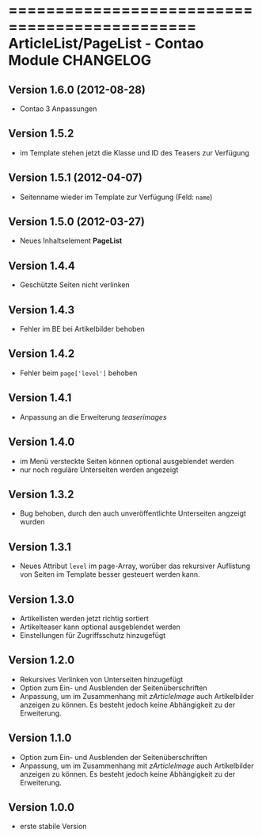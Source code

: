 ==============================================
ArticleList/PageList - Contao Module CHANGELOG
==============================================

Version 1.6.0 (2012-08-28)
---------------------------
- Contao 3 Anpassungen

Version 1.5.2
-------------
- im Template stehen jetzt die Klasse und ID des Teasers zur Verfügung

Version 1.5.1 (2012-04-07)
---------------------------
- Seitenname wieder im Template zur Verfügung (Feld: `name`)

Version 1.5.0 (2012-03-27)
---------------------------
- Neues Inhaltselement **PageList**

Version 1.4.4
-------------
- Geschützte Seiten nicht verlinken

Version 1.4.3
-------------
- Fehler im BE bei Artikelbilder behoben

Version 1.4.2
-------------
- Fehler beim `page['level']` behoben

Version 1.4.1
-------------
- Anpassung an die Erweiterung *teaserimages*

Version 1.4.0
-------------
- im Menü versteckte Seiten können optional ausgeblendet werden
- nur noch reguläre Unterseiten werden angezeigt

Version 1.3.2
-------------
- Bug behoben, durch den auch unveröffentlichte Unterseiten angzeigt wurden

Version 1.3.1
-------------
- Neues Attribut `level` im page-Array, worüber das rekursiver Auflistung von Seiten im Template besser gesteuert werden kann.

Version 1.3.0
-------------
- Artikellisten werden jetzt richtig sortiert
- Artikelteaser kann optional ausgeblendet werden
- Einstellungen für Zugriffsschutz hinzugefügt

Version 1.2.0
-------------
- Rekursives Verlinken von Unterseiten hinzugefügt
- Option zum Ein- und Ausblenden der Seitenüberschriften
- Anpassung, um im Zusammenhang mit *zArticleImage* auch Artikelbilder anzeigen zu können. Es besteht jedoch keine Abhängigkeit zu der Erweiterung.

Version 1.1.0
-------------
- Option zum Ein- und Ausblenden der Seitenüberschriften
- Anpassung, um im Zusammenhang mit *zArticleImage* auch Artikelbilder anzeigen zu können. Es besteht jedoch keine Abhängigkeit zu der Erweiterung.

Version 1.0.0
-------------
- erste stabile Version